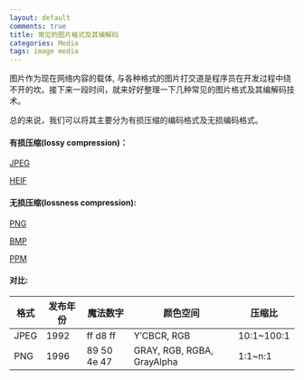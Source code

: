 ```yaml
---
layout: default
comments: true
title: 常见的图片格式及其编解码
categories: Media
tags: image media
---
```


图片作为现在网络内容的载体, 与各种格式的图片打交道是程序员在开发过程中绕不开的坎。接下来一段时间，就来好好整理一下几种常见的图片格式及其编解码技术。

总的来说，我们可以将其主要分为有损压缩的编码格式及无损编码格式。

#### 有损压缩(lossy compression)：

[JPEG](/media/2019/01/10/jpeg-file-format/)

[HEIF](/media/2019/02/10/heif-file-format/)

#### 无损压缩(lossness compression):

[PNG](/media/2019/01/24/png-file-format/)

[BMP](/media/2019/01/30/bmp-and-ppm-file-format/)

[PPM](/media/2019/01/30/bmp-and-ppm-file-format/)

#### 对比:

| 格式 | 发布年份 | 魔法数字 | 颜色空间 | 压缩比 |
|------|------|---------|----------|-------|
|JPEG | 1992 | ff d8 ff | Y′CBCR, RGB | 10:1~100:1 |
|PNG | 1996 | 89 50 4e 47 | GRAY, RGB, RGBA, GrayAlpha| 1:1~n:1 |